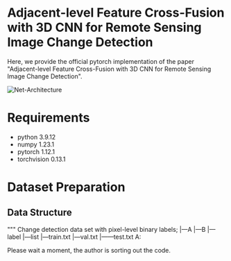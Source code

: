 # Adjacent-level Feature Cross-Fusion with 3D CNN for Remote Sensing Image Change Detection

Here, we provide the official pytorch implementation of the paper "Adjacent-level Feature Cross-Fusion with 3D CNN for Remote Sensing Image Change Detection".

![Net-Architecture](https://user-images.githubusercontent.com/66511993/210692766-5c698bdd-5077-4e7b-8274-c899f86b3cf9.png)



# Requirements
* python        3.9.12
* numpy         1.23.1
* pytorch       1.12.1
* torchvision   0.13.1

# Dataset Preparation
## Data Structure
"""
Change detection data set with pixel-level binary labels;
|—A
|—B
|—label
|—list
  |—train.txt
  |—val.txt
  |——test.txt
A:


 Please wait a moment, the author is sorting out the code.
